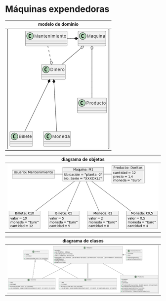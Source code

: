 # Máquinas expendedoras

|                modelo de dominio                   |
| :------------------------------------------------: |
|      ![Imagen](images/modelo-de-dominio.PNG)       |

|                diagrama de objetos                 |
| :------------------------------------------------: |
|      ![Imagen](images/diagrama-de-objetos.png)     |

|                diagrama de clases                  |
| :------------------------------------------------: |
|      ![Imagen](images/diagrama-de-clases.PNG)      |
